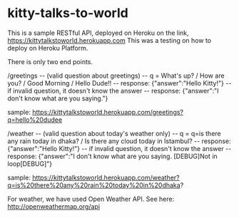 # kitty-talks-to-world

This is a sample RESTful API, deployed on Heroku on the link, https://kittytalkstoworld.herokuapp.com
This was a testing on how to deploy on Heroku Platform.

There is only two end points.


/greetings
-- (valid question about greetings)
-- q = What's up? / How are you? / Good Morning / Hello Dude!!
-- response: {"answer":"Hello Kitty!"}
-- if invalid question, it doesn't know the answer
-- response: {"answer":"I don't know what are you saying."}

sample: https://kittytalkstoworld.herokuapp.com/greetings?q=hello%20dudee

/weather
-- (valid question about today's weather only)
-- q = q=is there any rain today in dhaka? / Is there any cloud today in Istambul?
-- response: {"answer":"Hello Kitty!"}
-- if invalid question, it doesn't know the answer
-- response: {"answer":"I don't know what are you saying. [DEBUG]Not in loop[DEBUG]"}

sample: https://kittytalkstoworld.herokuapp.com/weather?q=is%20there%20any%20rain%20today%20in%20dhaka?
    
For weather, we have used Open Weather API. See here: http://openweathermap.org/api
